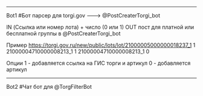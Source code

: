 ---------------------------------------------------------------------------------------------------------------
Bot1 
#Бот парсер для torgi.gov ---> @PostCreaterTorgi_bot

IN 
  (Ссылка или номер лота) + число (0 или 1)
OUT 
  пост для платной или бесплатной группы в 
  @PostCreaterTorgi_bot


Пример
https://torgi.gov.ru/new/public/lots/lot/21000005000000018237_1 1
21000004710000008213_1 1
21000004710000008213_1 0

Опции
1 - добавляется ссылка на ГИС торги и артикул
0 - добавляется артикул

---------------------------------------------------------------------------------------------------------------
Bot2 
#Чат бот для @TorgFilterBot 

